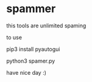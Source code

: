 # spammer
this tools are unlimited spaming

to use

pip3 install pyautogui

python3 spamer.py

have nice day
:)
